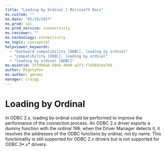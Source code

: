 ```yaml
---
title: "Loading by Ordinal | Microsoft Docs"
ms.custom: ""
ms.date: "01/19/2017"
ms.prod: sql
ms.prod_service: connectivity
ms.reviewer: ""
ms.technology: connectivity
ms.topic: conceptual
helpviewer_keywords: 
  - "backward compatibility [ODBC], loading by ordinal"
  - "compatibility [ODBC], loading by ordinal"
  - "loading by ordinal [ODBC]"
ms.assetid: 337d90ab-68eb-4940-a2f3-f7d5693ee766
author: MightyPen
ms.author: genemi
manager: craigg
---
```

# Loading by Ordinal
In ODBC 2.*x*, loading by ordinal could be performed to improve the performance of the connection process. An ODBC 2.*x* driver exports a dummy function with the ordinal 199; when the Driver Manager detects it, it resolves the addresses of the ODBC functions by ordinal, not by name. This functionality is still supported for ODBC 2.*x* drivers but is not supported for ODBC 3*.x* drivers.
